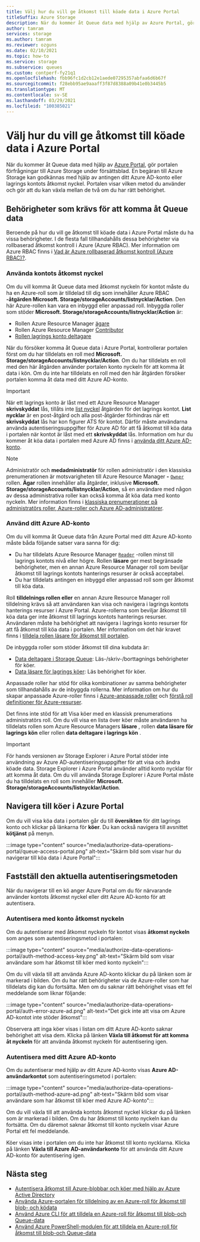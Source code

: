 ```yaml
---
title: Välj hur du vill ge åtkomst till köade data i Azure Portal
titleSuffix: Azure Storage
description: När du kommer åt Queue data med hjälp av Azure Portal, gör portalen förfrågningar till Azure Storage under försättsblad. Dessa förfrågningar till Azure Storage kan autentiseras och auktoriseras med hjälp av antingen ditt Azure AD-konto eller lagrings kontots åtkomst nyckel.
author: tamram
services: storage
ms.author: tamram
ms.reviewer: ozguns
ms.date: 02/10/2021
ms.topic: how-to
ms.service: storage
ms.subservice: queues
ms.custom: contperf-fy21q1
ms.openlocfilehash: fbb96fc1d2cb12e1aede07295357abfaa6d6b67f
ms.sourcegitcommit: f28ebb95ae9aaaff3f87d8388a09b41e0b3445b5
ms.translationtype: MT
ms.contentlocale: sv-SE
ms.lasthandoff: 03/29/2021
ms.locfileid: "100385021"
---
```

# <a name="choose-how-to-authorize-access-to-queue-data-in-the-azure-portal"></a>Välj hur du vill ge åtkomst till köade data i Azure Portal

När du kommer åt Queue data med hjälp av [Azure Portal](https://portal.azure.com), gör portalen förfrågningar till Azure Storage under försättsblad. En begäran till Azure Storage kan godkännas med hjälp av antingen ditt Azure AD-konto eller lagrings kontots åtkomst nyckel. Portalen visar vilken metod du använder och gör att du kan växla mellan de två om du har rätt behörighet.

## <a name="permissions-needed-to-access-queue-data"></a>Behörigheter som krävs för att komma åt Queue data

Beroende på hur du vill ge åtkomst till köade data i Azure Portal måste du ha vissa behörigheter. I de flesta fall tillhandahålls dessa behörigheter via rollbaserad åtkomst kontroll i Azure (Azure RBAC). Mer information om Azure RBAC finns i [Vad är Azure rollbaserad åtkomst kontroll (Azure RBAC)?](../../role-based-access-control/overview.md).

### <a name="use-the-account-access-key"></a>Använda kontots åtkomst nyckel

Om du vill komma åt Queue data med åtkomst nyckeln för kontot måste du ha en Azure-roll som är tilldelad till dig som innehåller Azure RBAC **-åtgärden Microsoft. Storage/storageAccounts/listnycklar/Action**. Den här Azure-rollen kan vara en inbyggd eller anpassad roll. Inbyggda roller som stöder **Microsoft. Storage/storageAccounts/listnycklar/Action** är:

- Rollen Azure Resource Manager [ägare](../../role-based-access-control/built-in-roles.md#owner)
- Rollen Azure Resource Manager [Contributor](../../role-based-access-control/built-in-roles.md#contributor)
- [Rollen lagrings konto deltagare](../../role-based-access-control/built-in-roles.md#storage-account-contributor)

När du försöker komma åt Queue data i Azure Portal, kontrollerar portalen först om du har tilldelats en roll med **Microsoft. Storage/storageAccounts/listnycklar/Action**. Om du har tilldelats en roll med den här åtgärden använder portalen konto nyckeln för att komma åt data i kön. Om du inte har tilldelats en roll med den här åtgärden försöker portalen komma åt data med ditt Azure AD-konto.

> [!IMPORTANT]
> När ett lagrings konto är låst med ett Azure Resource Manager **skrivskyddat** lås, tillåts inte [list nyckel](/rest/api/storagerp/storageaccounts/listkeys) åtgärden för det lagrings kontot. **List nycklar** är en post-åtgärd och alla post-åtgärder förhindras när ett **skrivskyddat** lås har kon figurer ATS för kontot. Därför måste användarna använda autentiseringsuppgifter för Azure AD för att få åtkomst till köa data i portalen när kontot är låst med ett **skrivskyddat** lås. Information om hur du kommer åt köa data i portalen med Azure AD finns i [använda ditt Azure AD-konto](#use-your-azure-ad-account).

> [!NOTE]
> Administratör och **medadministratör** för rollen administratör i den klassiska prenumerationen är motsvarigheten till Azure Resource Manager **-** [`Owner`](../../role-based-access-control/built-in-roles.md#owner) rollen. **Ägar** rollen innehåller alla åtgärder, inklusive **Microsoft. Storage/storageAccounts/listnycklar/Action**, så en användare med någon av dessa administrativa roller kan också komma åt köa data med konto nyckeln. Mer information finns i [klassiska prenumerationer på administratörs roller, Azure-roller och Azure AD-administratörer](../../role-based-access-control/rbac-and-directory-admin-roles.md#classic-subscription-administrator-roles).

### <a name="use-your-azure-ad-account"></a>Använd ditt Azure AD-konto

Om du vill komma åt Queue data från Azure Portal med ditt Azure AD-konto måste båda följande satser vara sanna för dig:

- Du har tilldelats Azure Resource Manager [`Reader`](../../role-based-access-control/built-in-roles.md#reader) -rollen minst till lagrings kontots nivå eller högre. Rollen **läsare** ger mest begränsade behörigheter, men en annan Azure Resource Manager roll som beviljar åtkomst till lagrings kontots hanterings resurser är också acceptabel.
- Du har tilldelats antingen en inbyggd eller anpassad roll som ger åtkomst till köa data.

Roll **tilldelnings rollen eller** en annan Azure Resource Manager roll tilldelning krävs så att användaren kan visa och navigera i lagrings kontots hanterings resurser i Azure Portal. Azure-rollerna som beviljar åtkomst till köa data ger inte åtkomst till lagrings kontots hanterings resurser. Användaren måste ha behörighet att navigera i lagrings konto resurser för att få åtkomst till köa data i portalen. Mer information om det här kravet finns i [tilldela rollen läsare för åtkomst till portalen](../common/storage-auth-aad-rbac-portal.md#assign-the-reader-role-for-portal-access).

De inbyggda roller som stöder åtkomst till dina kubdata är:

- [Data deltagare i Storage Queue](../../role-based-access-control/built-in-roles.md#storage-queue-data-contributor): Läs-/skriv-/borttagnings behörigheter för köer.
- [Data läsare för lagrings köer](../../role-based-access-control/built-in-roles.md#storage-queue-data-reader): Läs behörighet för köer.

Anpassade roller har stöd för olika kombinationer av samma behörigheter som tillhandahålls av de inbyggda rollerna. Mer information om hur du skapar anpassade Azure-roller finns i [Azure-anpassade roller](../../role-based-access-control/custom-roles.md) och [förstå roll definitioner för Azure-resurser](../../role-based-access-control/role-definitions.md).

Det finns inte stöd för att Visa köer med en klassisk prenumerations administratörs roll. Om du vill visa en lista över köer måste användaren ha tilldelats rollen som Azure Resource Managers **läsare** , rollen **data läsare för lagrings kön** eller rollen **data deltagare i lagrings kön** .

> [!IMPORTANT]
> För hands versionen av Storage Explorer i Azure Portal stöder inte användning av Azure AD-autentiseringsuppgifter för att visa och ändra köade data. Storage Explorer i Azure Portal använder alltid konto nycklar för att komma åt data. Om du vill använda Storage Explorer i Azure Portal måste du ha tilldelats en roll som innehåller **Microsoft. Storage/storageAccounts/listnycklar/Action**.

## <a name="navigate-to-queues-in-the-azure-portal"></a>Navigera till köer i Azure Portal

Om du vill visa köa data i portalen går du till **översikten** för ditt lagrings konto och klickar på länkarna för **köer**. Du kan också navigera till avsnittet **kötjänst** på menyn.

:::image type="content" source="media/authorize-data-operations-portal/queue-access-portal.png" alt-text="Skärm bild som visar hur du navigerar till köa data i Azure Portal":::

## <a name="determine-the-current-authentication-method"></a>Fastställ den aktuella autentiseringsmetoden

När du navigerar till en kö anger Azure Portal om du för närvarande använder kontots åtkomst nyckel eller ditt Azure AD-konto för att autentisera.

### <a name="authenticate-with-the-account-access-key"></a>Autentisera med konto åtkomst nyckeln

Om du autentiserar med åtkomst nyckeln för kontot visas **åtkomst nyckeln** som anges som autentiseringsmetod i portalen:

:::image type="content" source="media/authorize-data-operations-portal/auth-method-access-key.png" alt-text="Skärm bild som visar användare som har åtkomst till köer med konto nyckeln":::

Om du vill växla till att använda Azure AD-konto klickar du på länken som är markerad i bilden. Om du har rätt behörigheter via de Azure-roller som har tilldelats dig kan du fortsätta. Men om du saknar rätt behörighet visas ett fel meddelande som liknar följande:

:::image type="content" source="media/authorize-data-operations-portal/auth-error-azure-ad.png" alt-text="Det gick inte att visa om Azure AD-kontot inte stöder åtkomst":::

Observera att inga köer visas i listan om ditt Azure AD-konto saknar behörighet att visa dem. Klicka på länken **Växla till åtkomst för att komma åt nyckeln** för att använda åtkomst nyckeln för autentisering igen.

### <a name="authenticate-with-your-azure-ad-account"></a>Autentisera med ditt Azure AD-konto

Om du autentiserar med hjälp av ditt Azure AD-konto visas **Azure AD-användarkontot** som autentiseringsmetod i portalen:

:::image type="content" source="media/authorize-data-operations-portal/auth-method-azure-ad.png" alt-text="Skärm bild som visar användare som har åtkomst till köer med Azure AD-konto":::

Om du vill växla till att använda kontots åtkomst nyckel klickar du på länken som är markerad i bilden. Om du har åtkomst till konto nyckeln kan du fortsätta. Om du däremot saknar åtkomst till konto nyckeln visar Azure Portal ett fel meddelande.

Köer visas inte i portalen om du inte har åtkomst till konto nycklarna. Klicka på länken **Växla till Azure AD-användarkonto** för att använda ditt Azure AD-konto för autentisering igen.

## <a name="next-steps"></a>Nästa steg

- [Autentisera åtkomst till Azure-blobbar och köer med hjälp av Azure Active Directory](../common/storage-auth-aad.md)
- [Använda Azure-portalen för tilldelning av en Azure-roll för åtkomst till blob- och ködata](../common/storage-auth-aad-rbac-portal.md)
- [Använd Azure CLI för att tilldela en Azure-roll för åtkomst till blob-och Queue-data](../common/storage-auth-aad-rbac-cli.md)
- [Använd Azure PowerShell-modulen för att tilldela en Azure-roll för åtkomst till blob-och Queue-data](../common/storage-auth-aad-rbac-powershell.md)
